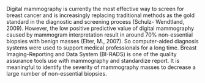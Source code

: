 Digital mammography is currently the most effective way to screen for breast cancer and is increasingly replacing traditional methods as the gold standard in the diagnostic and screening process (Schulz- Wendtland, 2009). However, the low positive predictive value of digital mammography caused by mammogram interpretation result in around 70% non-essential biopsies with benign masses (Elter, M., 2007). So computer-aided diagnosis systems were used to support medical professionals for a long time. Breast Imaging-Reporting and Data System (BI-RADS) is one of the quality assurance tools use with mammography and standardize report. It is meaningful to identify the severity of mammography masses to decrease a large number of non-essential biopsies.

